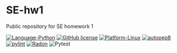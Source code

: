 # SE-hw1
Public repository for SE homework 1

[![Language-Python](https://img.shields.io/badge/Language-Python-green)](https://www.python.org/)
[![GitHub license](https://img.shields.io/github/license/SE-vrs-organization/SE-hw1)](https://github.com/SE-vrs-organization/SE-hw1/blob/main/LICENSE)
[![Platform-Linux](https://img.shields.io/badge/Platform-Linux-blue)](https://www.linux.org/)
[![autopep8](https://img.shields.io/badge/autopep8-green)](https://pypi.org/project/autopep8/)
[![pylint](https://img.shields.io/badge/pylint-green)](https://pypi.org/project/pylint/)
[![Radon](https://img.shields.io/badge/radon-green)](https://pypi.org/project/radon/)
![Pytest](https://github.com/SE-vrs-organization/SE-hw1/actions/workflows/ci.yaml/badge.svg?event=push)
